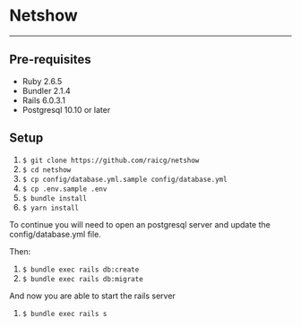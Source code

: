 
# Netshow
---------------------------

## Pre-requisites

* Ruby 2.6.5
* Bundler 2.1.4
* Rails 6.0.3.1
* Postgresql 10.10 or later

## Setup

1. `$ git clone https://github.com/raicg/netshow`
1. `$ cd netshow`
1. `$ cp config/database.yml.sample config/database.yml`
1. `$ cp .env.sample .env`
1. `$ bundle install`
1. `$ yarn install`

To continue you will need to open an postgresql server and update the config/database.yml file.

Then:

1. `$ bundle exec rails db:create`
1. `$ bundle exec rails db:migrate`

And now you are able to start the rails server

1. `$ bundle exec rails s`
